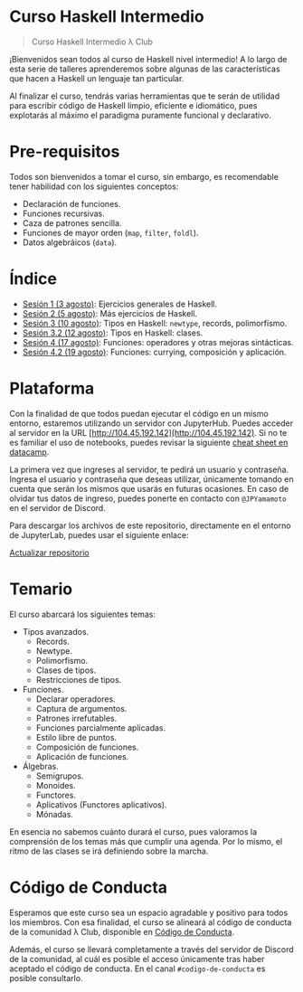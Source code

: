# Curso Haskell Intermedio

> Curso Haskell Intermedio
> λ Club

¡Bienvenidos sean todos al curso de Haskell nivel intermedio! A lo largo de esta serie de talleres aprenderemos sobre algunas de las características que hacen a Haskell un lenguaje tan particular.

Al finalizar el curso, tendrás varias herramientas que te serán de utilidad para escribir código de Haskell limpio, eficiente e idiomático, pues explotarás al máximo el paradigma puramente funcional y declarativo.

# Pre-requisitos

Todos son bienvenidos a tomar el curso, sin embargo, es recomendable tener habilidad con los siguientes conceptos:

- Declaración de funciones.
- Funciones recursivas.
- Caza de patrones sencilla.
- Funciones de mayor orden (`map`, `filter`, `foldl`).
- Datos algebráicos (`data`).

# Índice

- [Sesión 1 (3 agosto)](./sesion1/): Ejercicios generales de Haskell.
- [Sesión 2 (5 agosto)](./sesion2/): Más ejercicios de Haskell.
- [Sesión 3 (10 agosto)](./sesion3/): Tipos en Haskell: `newtype`, records, polimorfismo.
- [Sesión 3.2 (12 agosto)](./sesion3/): Tipos en Haskell: clases.
- [Sesión 4 (17 agosto)](./sesion4/): Funciones: operadores y otras mejoras sintácticas.
- [Sesión 4.2 (19 agosto)](./sesion4/): Funciones: currying, composición y aplicación.

# Plataforma

Con la finalidad de que todos puedan ejecutar el código en un mismo entorno, estaremos utilizando un servidor con JupyterHub. Puedes acceder al servidor en la URL [http://104.45.192.142](http://104.45.192.142). Si no te es familiar el uso de notebooks, puedes revisar la siguiente [cheat sheet en datacamp](https://www.datacamp.com/community/blog/jupyter-notebook-cheat-sheet).

La primera vez que ingreses al servidor, te pedirá un usuario y contraseña. Ingresa el usuario y contraseña que deseas utilizar, únicamente tomando en cuenta que serán los mismos que usarás en futuras ocasiones. En caso de olvidar tus datos de ingreso, puedes ponerte en contacto con `@JPYamamoto` en el servidor de Discord.

Para descargar los archivos de este repositorio, directamente en el entorno de JupyterLab, puedes usar el siguiente enlace:

[Actualizar repositorio](http://104.45.192.142/hub/user-redirect/git-pull?repo=https%3A%2F%2Fgithub.com%2FJPYamamoto%2Fcurso_haskell_intermedio&urlpath=lab%2Ftree%2Fcurso_haskell_intermedio%2FREADME.md&branch=main)

# Temario

El curso abarcará los siguientes temas:

- Tipos avanzados.
  - Records.
  - Newtype.
  - Polimorfismo.
  - Clases de tipos.
  - Restricciones de tipos.
- Funciones.
  - Declarar operadores.
  - Captura de argumentos.
  - Patrones irrefutables.
  - Funciones parcialmente aplicadas.
  - Estilo libre de puntos.
  - Composición de funciones.
  - Aplicación de funciones.
- Álgebras.
  - Semigrupos.
  - Monoides.
  - Functores.
  - Aplicativos (Functores aplicativos).
  - Mónadas.

En esencia no sabemos cuánto durará el curso, pues valoramos la comprensión de los temas más que cumplir una agenda. Por lo mismo, el ritmo de las clases se irá definiendo sobre la marcha.

# Código de Conducta

Esperamos que este curso sea un espacio agradable y positivo para todos los miembros. Con esa finalidad, el curso se alineará al código de conducta de la comunidad λ Club, disponible en [Código de Conducta](https://gist.github.com/JPYamamoto/1259b7d4d069b4d2d6acbed860bd4c32).

Además, el curso se llevará completamente a través del servidor de Discord de la comunidad, al cuál es posible el acceso únicamente tras haber aceptado el código de conducta. En el canal `#codigo-de-conducta` es posible consultarlo.

